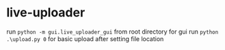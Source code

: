 # live-uploader

run `python -m gui.live_uploader_gui` from root directory for gui
run `python .\upload.py 0` for basic upload after setting file location
